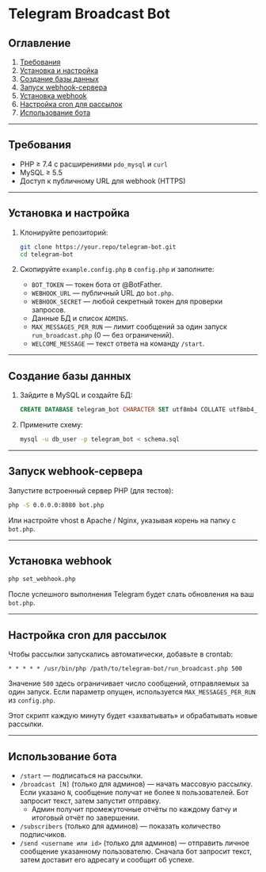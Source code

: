 # Telegram Broadcast Bot

## Оглавление

1. [Требования](#требования)
2. [Установка и настройка](#установка-и-настройка)
3. [Создание базы данных](#создание-базы-данных)
4. [Запуск webhook-сервера](#запуск-webhook-сервера)
5. [Установка webhook](#установка-webhook)
6. [Настройка cron для рассылок](#настройка-cron-для-рассылок)
7. [Использование бота](#использование-бота)

---

## Требования

* PHP ≥ 7.4 с расширениями `pdo_mysql` и `curl`
* MySQL ≥ 5.5
* Доступ к публичному URL для webhook (HTTPS)

---

## Установка и настройка

1. Клонируйте репозиторий:

   ```bash
   git clone https://your.repo/telegram-bot.git
   cd telegram-bot
   ```
2. Скопируйте `example.config.php` в `config.php` и заполните:

    * `BOT_TOKEN` — токен бота от @BotFather.
    * `WEBHOOK_URL` — публичный URL до `bot.php`.
    * `WEBHOOK_SECRET` — любой секретный токен для проверки запросов.
    * Данные БД и список `ADMINS`.
    * `MAX_MESSAGES_PER_RUN` — лимит сообщений за один запуск `run_broadcast.php` (0 — без ограничений).
    * `WELCOME_MESSAGE` — текст ответа на команду `/start`.

---

## Создание базы данных

1. Зайдите в MySQL и создайте БД:

   ```sql
   CREATE DATABASE telegram_bot CHARACTER SET utf8mb4 COLLATE utf8mb4_unicode_ci;
   ```
2. Примените схему:

   ```bash
   mysql -u db_user -p telegram_bot < schema.sql
   ```

---

## Запуск webhook-сервера

Запустите встроенный сервер PHP (для тестов):

```bash
php -S 0.0.0.0:8080 bot.php
```

Или настройте vhost в Apache / Nginx, указывая корень на папку с `bot.php`.

---

## Установка webhook

```bash
php set_webhook.php
```

После успешного выполнения Telegram будет слать обновления на ваш `bot.php`.

---

## Настройка cron для рассылок

Чтобы рассылки запускались автоматически, добавьте в crontab:

```
* * * * * /usr/bin/php /path/to/telegram-bot/run_broadcast.php 500
```

Значение `500` здесь ограничивает число сообщений, отправляемых за один запуск.
Если параметр опущен, используется `MAX_MESSAGES_PER_RUN` из `config.php`.

Этот скрипт каждую минуту будет «захватывать» и обрабатывать новые рассылки.

---

## Использование бота

* `/start` — подписаться на рассылки.
* `/broadcast [N]` (только для админов) — начать массовую рассылку. Если указано `N`, сообщение получат не более `N` пользователей. Бот запросит текст, затем запустит отправку.
  * Админ получит промежуточные отчёты по каждому батчу и итоговый отчёт по завершении.
* `/subscribers` (только для админов) — показать количество подписчиков.
* `/send <username или id>` (только для админов) — отправить личное сообщение указанному пользователю. Сначала бот запросит текст, затем доставит его адресату и сообщит об успехе.
